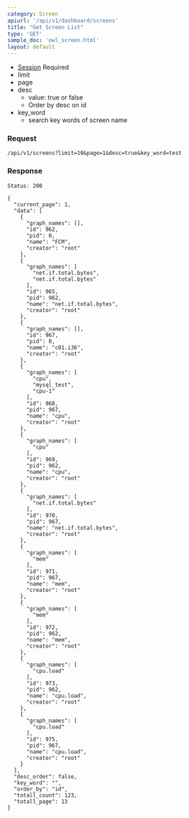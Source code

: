 ```yaml
---
category: Screen
apiurl: '/api/v1/dashboard/screens'
title: "Get Screen List"
type: 'GET'
sample_doc: 'owl_screen.html'
layout: default
---
```


* [Session](#/authentication) Required
* limit
* page
* desc
  * value: true or false
  * Order by desc on id
* key_word
  * search key words of screen name

### Request

```
/api/v1/screens?limit=10&page=1&desc=true&key_word=test
```

### Response

```Status: 200```
```
{
  "current_page": 1,
  "data": [
    {
      "graph_names": [],
      "id": 962,
      "pid": 0,
      "name": "FCM",
      "creator": "root"
    },
    {
      "graph_names": [
        "net.if.total.bytes",
        "net.if.total.bytes"
      ],
      "id": 965,
      "pid": 962,
      "name": "net.if.total.bytes",
      "creator": "root"
    },
    {
      "graph_names": [],
      "id": 967,
      "pid": 0,
      "name": "c01.i36",
      "creator": "root"
    },
    {
      "graph_names": [
        "cpu",
        "mysql_test",
        "cpu-1"
      ],
      "id": 968,
      "pid": 967,
      "name": "cpu",
      "creator": "root"
    },
    {
      "graph_names": [
        "cpu"
      ],
      "id": 969,
      "pid": 962,
      "name": "cpu",
      "creator": "root"
    },
    {
      "graph_names": [
        "net.if.total.bytes"
      ],
      "id": 970,
      "pid": 967,
      "name": "net.if.total.bytes",
      "creator": "root"
    },
    {
      "graph_names": [
        "mem"
      ],
      "id": 971,
      "pid": 967,
      "name": "mem",
      "creator": "root"
    },
    {
      "graph_names": [
        "mem"
      ],
      "id": 972,
      "pid": 962,
      "name": "mem",
      "creator": "root"
    },
    {
      "graph_names": [
        "cpu.load"
      ],
      "id": 973,
      "pid": 962,
      "name": "cpu.load",
      "creator": "root"
    },
    {
      "graph_names": [
        "cpu.load"
      ],
      "id": 975,
      "pid": 967,
      "name": "cpu.load",
      "creator": "root"
    }
  ],
  "desc_order": false,
  "key_word": "",
  "order_by": "id",
  "totall_count": 123,
  "totall_page": 13
}
```
